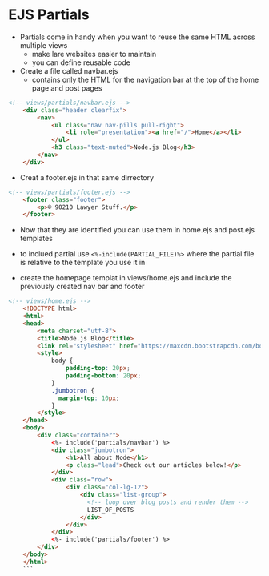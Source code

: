 # EJS Partials

- Partials come in handy when you want to reuse the same HTML across multiple views
  - make lare websites easier to maintain
  - you can define reusable code 
- Create a file called navbar.ejs
  - contains only the HTML for the navigation bar at the top of the home page and post pages

```html
<!-- views/partials/navbar.ejs -->
    <div class="header clearfix">
        <nav>
            <ul class="nav nav-pills pull-right">
                <li role="presentation"><a href="/">Home</a></li>
            </ul>
            <h3 class="text-muted">Node.js Blog</h3>
        </nav>
    </div>
```

- Creat a footer.ejs in that same dirrectory

```html
<!-- views/partials/footer.ejs -->
    <footer class="footer">
        <p>© 90210 Lawyer Stuff.</p>
    </footer>
```

- Now that they are identified you can use them in home.ejs and post.ejs templates
- to inclued partial use `<%-include(PARTIAL_FILE)%>` where the partial file is relative to the template you use it in

- create the homepage templat in views/home.ejs and include the previously created nav bar and footer

```html
<!-- views/home.ejs -->
    <!DOCTYPE html>
    <html>
    <head>
        <meta charset="utf-8">
        <title>Node.js Blog</title>
        <link rel="stylesheet" href="https://maxcdn.bootstrapcdn.com/bootstrap/3.3.6/css/bootstrap.min.css">
        <style>
            body {
                padding-top: 20px;
                padding-bottom: 20px;
            }
            .jumbotron {
              margin-top: 10px;
            }
        </style>
    </head>
    <body>
        <div class="container">
            <%- include('partials/navbar') %>
            <div class="jumbotron">
                <h1>All about Node</h1>
                <p class="lead">Check out our articles below!</p>
            </div>
            <div class="row">
                <div class="col-lg-12">
                    <div class="list-group">
                      <!-- loop over blog posts and render them -->
                      LIST_OF_POSTS
                    </div>
                </div>
            </div>
            <%- include('partials/footer') %>
        </div>
    </body>
    </html>
    ```
    
